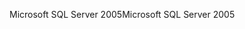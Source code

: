<span data-ttu-id="1a5d7-101">Microsoft SQL Server 2005</span><span class="sxs-lookup"><span data-stu-id="1a5d7-101">Microsoft SQL Server 2005</span></span>